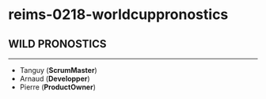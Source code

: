 # reims-0218-worldcuppronostics


## WILD PRONOSTICS 

-----------------

* Tanguy (**ScrumMaster**)
* Arnaud (**Developper**)
* Pierre (**ProductOwner**)
